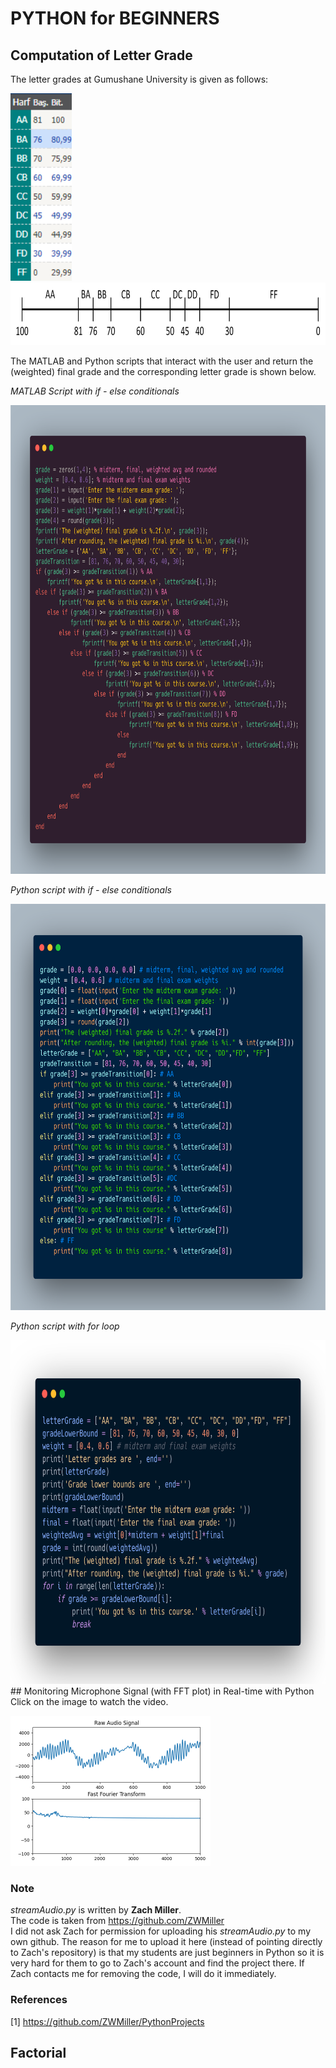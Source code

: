 # PYTHON for BEGINNERS
## Computation of Letter Grade
The letter grades at Gumushane University is given as follows:

<img src="letter-grade/figure/letter grade.PNG" alt="letter grade" height="300"/></br>
<img src="letter-grade/figure/letter grade regions.png" alt="letter grade regions" height="100"/>

The MATLAB and Python scripts that interact with the user and return the (weighted) final grade and the corresponding letter grade is shown below. 

*MATLAB Script with if - else conditionals*

<img src="letter-grade/figure/letter grade matlab.png" alt="letter_grade.m" height="750"/>

*Python script with if - else conditionals*

<img src="letter-grade/figure/letter grade python.png" alt="letter_grade.py" height="650"/>

*Python script with for loop*

<img src="letter-grade/figure/letter grade python with for loop.png" alt="letter_grade.py" height="550"/>
## Monitoring Microphone Signal (with FFT plot) in Real-time with Python
Click on the image to watch the video.

[![IMAGE ALT TEXT HERE](real-time-fft/figure/speech.png)](https://youtu.be/rJcZqol5_Tg)
### Note
*streamAudio.py* is written by **Zach Miller**.</br>
The code is taken from https://github.com/ZWMiller</br>
I did not ask Zach for permission for uploading his *streamAudio.py* to my own github. The reason for me to upload it here (instead of pointing directly to Zach's repository) is that my students are just beginners in Python so it is very hard for them to go to Zach's account and find the project there. If Zach contacts me for removing the code, I will do it immediately.
### References
[1] https://github.com/ZWMiller/PythonProjects

## Factorial
